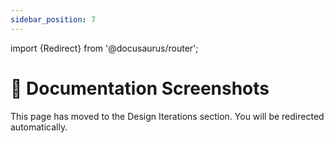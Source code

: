 ```yaml
---
sidebar_position: 7
---
```


import {Redirect} from '@docusaurus/router';

# 📸 Documentation Screenshots

<Redirect to="/docs/design-iterations/screenshot-system" />

This page has moved to the Design Iterations section. You will be redirected automatically.
